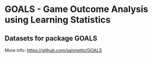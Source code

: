 # GOALS - Game Outcome Analysis using Learning Statistics
## Datasets for package GOALS

More info: <https://github.com/salvnetto/GOALS>
